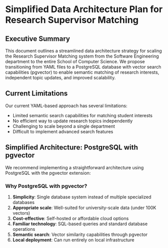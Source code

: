 # Simplified Data Architecture Plan for Research Supervisor Matching

## Executive Summary

This document outlines a streamlined data architecture strategy for scaling the Research Supervisor Matching system from the Software Engineering department to the entire School of Computer Science. We propose transitioning from YAML files to a PostgreSQL database with vector search capabilities (pgvector) to enable semantic matching of research interests, independent topic updates, and improved scalability.

## Current Limitations

Our current YAML-based approach has several limitations:
- Limited semantic search capabilities for matching student interests
- No efficient way to update research topics independently
- Challenging to scale beyond a single department
- Difficult to implement advanced search features

## Simplified Architecture: PostgreSQL with pgvector

We recommend implementing a straightforward architecture using PostgreSQL with the pgvector extension:

### Why PostgreSQL with pgvector?

1. **Simplicity**: Single database system instead of multiple specialized databases
2. **Appropriate scale**: Well-suited for university-scale data (under 100K vectors)
3. **Cost-effective**: Self-hosted or affordable cloud options
4. **Familiar technology**: SQL-based queries and standard database operations
5. **Semantic search**: Vector similarity capabilities through pgvector
6. **Local deployment**: Can run entirely on local infrastructure
